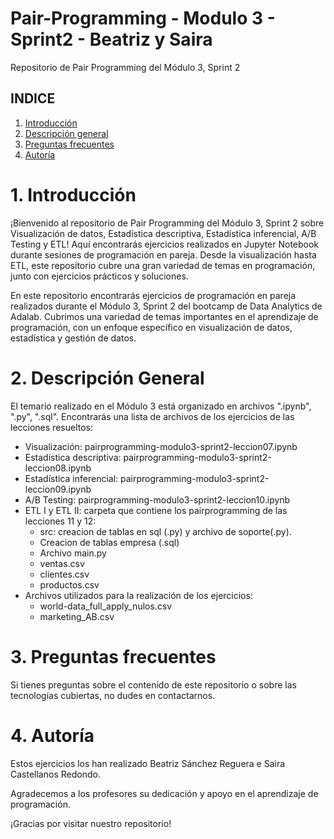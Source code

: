 # Pair-Programming - Modulo 3 - Sprint2 - Beatriz y Saira

Repositorio de Pair Programming del Módulo 3, Sprint 2

## INDICE
1. [Introducción](#1-introducción)
2. [Descripción general](#2-descripción)
3. [Preguntas frecuentes](#4-preguntas-frecuentes)
5. [Autoría](#5-autoria)

# 1. Introducción

¡Bienvenido al repositorio de Pair Programming del Módulo 3, Sprint 2 sobre Visualización de datos, Estadística descriptiva, Estadística inferencial, A/B Testing y ETL! Aquí encontrarás ejercicios realizados en Jupyter Notebook durante sesiones de programación en pareja. Desde la visualización hasta ETL, este repositorio cubre una gran variedad de temas en programación, junto con ejercicios prácticos y soluciones.

En este repositorio encontrarás ejercicios de programación en pareja realizados durante el Módulo 3, Sprint 2 del bootcamp de Data Analytics de Adalab. Cubrimos una variedad de temas importantes en el aprendizaje de programación, con un enfoque específico en visualización de datos, estadística y gestión de datos.


# 2. Descripción General

El temario realizado en el Módulo 3 está organizado en archivos ".ipynb", ".py", ".sql". Encontrarás una lista de archivos de los ejercicios de las lecciones resueltos:
- Visualización: pairprogramming-modulo3-sprint2-leccion07.ipynb  
- Estadística descriptiva: pairprogramming-modulo3-sprint2-leccion08.ipynb 
- Estadística inferencial: pairprogramming-modulo3-sprint2-leccion09.ipynb  
- A/B Testing: pairprogramming-modulo3-sprint2-leccion10.ipynb   
- ETL I y ETL II: carpeta que contiene los pairprogramming de las lecciones 11 y 12:
    - src: creacion de tablas en sql (.py) y archivo de soporte(.py).
    - Creacion de tablas empresa (.sql)
    - Archivo main.py
    - ventas.csv
    - clientes.csv
    - productos.csv
- Archivos utilizados para la realización de los ejercicios:
    - world-data_full_apply_nulos.csv
    - marketing_AB.csv


# 3. Preguntas frecuentes

Si tienes preguntas sobre el contenido de este repositorio o sobre las tecnologías cubiertas, no dudes en contactarnos.

# 4. Autoría

Estos ejercicios los han realizado Beatriz Sánchez Reguera e Saira Castellanos Redondo. 


Agradecemos a los profesores su dedicación y apoyo en el aprendizaje de programación.


¡Gracias por visitar nuestro repositorio!